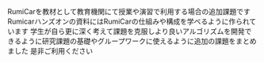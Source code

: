 RumiCarを教材として教育機関にて授業や演習で利用する場合の追加課題です
Rumicarハンズオンの資料にはRumiCarの仕組みや構成を学べるように作られています
学生が自ら更に深く考えて課題を克服しより良いアルゴリズムを開発できるように研究課題の基礎やグループワークに使えるように追加の課題をまとめました
是非ご利用ください
